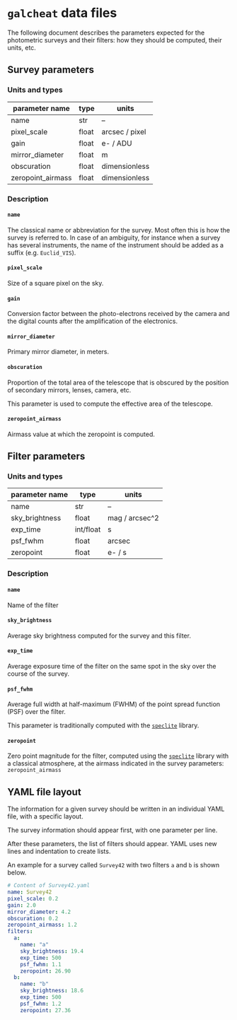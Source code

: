`galcheat` data files
=====================

The following document describes the parameters expected for the photometric surveys and their filters: how they should be computed, their units, etc.

Survey parameters
-----------------
### Units and types

| parameter name    | type  | units          |
| ----------------- | ----- | -------------- |
| name              | str   | –              |
| pixel_scale       | float | arcsec / pixel |
| gain              | float | e- / ADU       |
| mirror_diameter   | float | m         |
| obscuration       | float | dimensionless  |
| zeropoint_airmass | float | dimensionless  |

### Description

#### `name`

The classical name or abbreviation for the survey. Most often this is how the survey is referred to.
In case of an ambiguity, for instance when a survey has several instruments, the name of the instrument should be added as a suffix (e.g. `Euclid_VIS`).

#### `pixel_scale`

Size of a square pixel on the sky.

#### `gain`

Conversion factor between the photo-electrons received by the camera and the digital counts after the amplification of the electronics.

#### `mirror_diameter`

Primary mirror diameter, in meters.

#### `obscuration`

Proportion of the total area of the telescope that is obscured by the position of secondary mirrors, lenses, camera, etc.

This parameter is used to compute the effective area of the telescope.

#### `zeropoint_airmass`

Airmass value at which the zeropoint is computed.

Filter parameters
-----------------
### Units and types

| parameter name | type      | units          |
| -------------- | --------- | -------------- |
| name           | str       | –              |
| sky_brightness | float     | mag / arcsec^2 |
| exp_time       | int/float | s              |
| psf_fwhm       | float     | arcsec         |
| zeropoint      | float     | e- / s         |

### Description
#### `name`

Name of the filter

#### `sky_brightness`

Average sky brightness computed for the survey and this filter.

#### `exp_time`

Average exposure time of the filter on the same spot in the sky over the course of the survey.

#### `psf_fwhm`

Average full width at half-maximum (FWHM) of the point spread function (PSF) over the filter.

This parameter is traditionally computed with the [`speclite`][speclite] library.

#### `zeropoint`

Zero point magnitude for the filter, computed using the [`speclite`][speclite] library with a classical atmosphere, at the airmass indicated in the survey parameters: `zeropoint_airmass`


[speclite]: https://github.com/desihub/speclite

YAML file layout
----------------

The information for a given survey should be written in an individual YAML file, with a specific layout.

The survey information should appear first, with one parameter per line.

After these parameters, the list of filters should appear. YAML uses new lines and indentation to create lists.

An example for a survey called `Survey42` with two filters `a` and `b` is shown below.

```yaml
# Content of Survey42.yaml
name: Survey42
pixel_scale: 0.2
gain: 2.0
mirror_diameter: 4.2
obscuration: 0.2
zeropoint_airmass: 1.2
filters:
  a:
    name: "a"
    sky_brightness: 19.4
    exp_time: 500
    psf_fwhm: 1.1
    zeropoint: 26.90
  b:
    name: "b"
    sky_brightness: 18.6
    exp_time: 500
    psf_fwhm: 1.2
    zeropoint: 27.36
```
